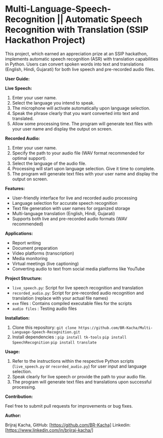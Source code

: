 # Multi-Language-Speech-Recognition || Automatic Speech Recognition with Translation (SSIP Hackathon Project)

This project, which earned an appreciation prize at an SSIP hackathon, implements automatic speech recognition (ASR) with translation capabilities in Python. Users can convert spoken words into text and translations (English, Hindi, Gujarati) for both live speech and pre-recorded audio files.

**User Guide:**

**Live Speech:**

1. Enter your user name.
2. Select the language you intend to speak.
3. The microphone will activate automatically upon language selection.
4. Speak the phrase clearly that you want converted into text and translated.
5. Allow some processing time. The program will generate text files with your user name and display the output on screen.

**Recorded Audio:**

1. Enter your user name.
2. Specify the path to your audio file (WAV format recommended for optimal support).
3. Select the language of the audio file.
4. Processing will start upon language selection. Give it time to complete.
5. The program will generate text files with your user name and display the output on screen.

**Features:**

* User-friendly interface for live and recorded audio processing
* Language selection for accurate speech recognition
* Text file generation with user names for organized storage
* Multi-language translation (English, Hindi, Gujarati)
* Supports both live and pre-recorded audio formats (WAV recommended)

**Applications:**

* Report writing
* Document preparation
* Video platforms (transcription)
* Media monitoring
* Virtual meetings (live captioning)
* Converting audio to text from social media platforms like YouTube

**Project Structure:**

* `live_speech.py`: Script for live speech recognition and translation
* `recorded_audio.py`: Script for pre-recorded audio recognition and translation (replace with your actual file names)
* `exe` files : Contains compiled executable files for the scripts
* `audio files` : Testing audio files

**Installation:**

1. Clone this repository: `git clone https://github.com/BR-Kacha/Multi-Language-Speech-Recognition.git`
2. Install dependencies : `pip install tk-tools`
                          `pip install SpeechRecognition`
                          `pip install translate`

**Usage:**

1. Refer to the instructions within the respective Python scripts (`live_speech.py` or `recorded_audio.py`) for user input and language selection.
2. Speak clearly for live speech or provide the path to your audio file.
3. The program will generate text files and translations upon successful processing.

**Contribution:**

Feel free to submit pull requests for improvements or bug fixes.

**Author:**

Brijraj Kacha, 
GitHub: [https://github.com/BR-Kacha]
Linkedin: [https://www.linkedin.com/in/brijraj-kacha/]
